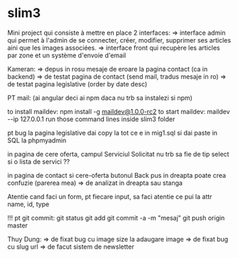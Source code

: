 # slim3

Mini project qui consiste à mettre en place 2 interfaces:
=> interface admin qui permet à l'admin de se connecter, créer, modifier, supprimer ses articles aini que les images associées.
=> interface front qui recupère les articles par zone et un système d'envoie d'email


Kameran:
=> depus in rosu mesaje de eroare la pagina contact (ca in backend)
=> de testat pagina de contact (send mail, tradus mesaje in ro)
=> de testat pagina legislative (order by date desc)

PT mail: (ai angular deci ai npm daca nu trb sa instalezi si npm)

to install maildev: npm install -g maildev@1.0.0-rc2
to start maildev: maildev --ip 127.0.0.1
run those command lines inside slim3 folder

pt bug la pagina legislative dai copy la tot ce e in mig1.sql si dai paste in SQL la phpmyadmin

in pagina de cere oferta, campul Serviciul Solicitat  nu trb sa fie de tip select si o lista de servici ??

in pagina de contact si cere-oferta butonul Back pus in dreapta poate crea confuzie (parerea mea)
=> de analizat in dreapta sau stanga

Atentie cand faci un form, pt fiecare input, sa faci atentie ce pui la attr name, id, type

!!! pt git commit: 
git status 
git add <filename>
git commit -a -m "mesaj"
git push origin master


Thuy Dung:
=> de fixat bug cu image size la adaugare image
=> de fixat bug cu slug url
=> de facut sistem de newsletter


